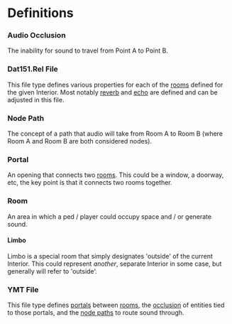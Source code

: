 # Definitions

### Audio Occlusion

The inability for sound to travel from Point A to Point B.

### Dat151.Rel File

This file type defines various properties for each of the [rooms](#room) defined for the given Interior. Most notably [reverb](#reverb) and [echo](#echo) are defined and can be adjusted in this file.

### Node Path

The concept of a path that audio will take from Room A to Room B (where Room A and Room B are both considered nodes).

### Portal

An opening that connects two [rooms](#room). This could be a window, a doorway, etc, the key point is that it connects two rooms together.

### Room

An area in which a ped / player could occupy space and / or generate sound.

#### Limbo

Limbo is a special room that simply designates 'outside' of the current Interior. This could represent *another*, separate Interior in some case, but generally will refer to 'outside'.

### YMT File

This file type defines [portals](#portal) between [rooms](#room), the [occlusion](#audio-occlusion) of entities tied to those portals, and the [node paths](#node-path) to route sound through.
